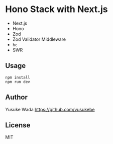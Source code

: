 # Hono Stack with Next.js

* Next.js
* Hono
* Zod
* Zod Validator Middleware
* `hc`
* SWR

## Usage

```
npm install
npm run dev
```

## Author

Yusuke Wada <https://github.com/yusukebe>

## License

MIT
